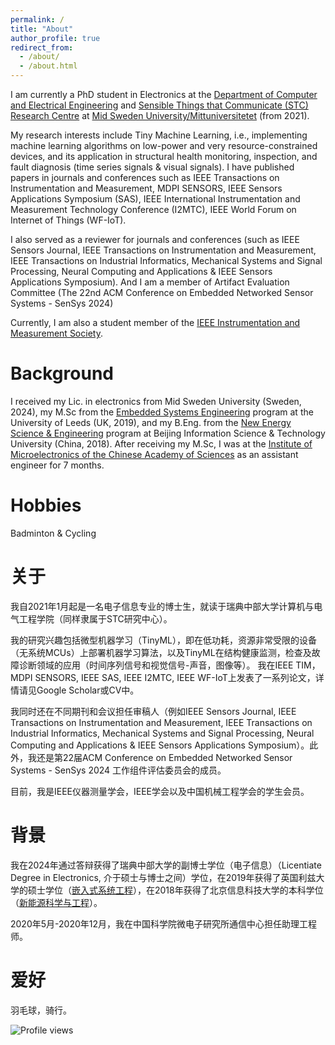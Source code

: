 ```yaml
---
permalink: /
title: "About"
author_profile: true
redirect_from: 
  - /about/
  - /about.html
---
```

I am currently a PhD student in Electronics at the 
[Department of Computer and Electrical Engineering](https://www.miun.se/en/meet-mid-sweden-university/Organisation/departments/det/) and [Sensible Things that Communicate (STC) Research Centre](https://www.miun.se/en/Research/research-centers/stc/) at [Mid Sweden University/Mittuniversitetet](https://www.miun.se/en/) (from 2021).

My research interests include Tiny Machine Learning, i.e., implementing machine learning algorithms on low-power and very resource-constrained devices, and its application in structural health monitoring, inspection, and fault diagnosis (time series signals & visual signals).  I have published papers in journals and conferences such as IEEE Transactions on Instrumentation and Measurement, MDPI SENSORS, IEEE Sensors Applications Symposium (SAS), IEEE International Instrumentation and Measurement Technology Conference (I2MTC), IEEE World Forum on Internet of Things (WF-IoT). 

I also served as a reviewer for journals and conferences (such as IEEE Sensors Journal, IEEE Transactions on Instrumentation and Measurement, IEEE Transactions on Industrial Informatics, Mechanical Systems and Signal Processing, Neural Computing and Applications & IEEE Sensors Applications Symposium). And I am a member of 
Artifact Evaluation Committee (The 22nd ACM Conference on Embedded Networked Sensor Systems - SenSys 2024)

Currently, I am also a student member of the [IEEE Instrumentation and Measurement Society](https://ieee-ims.org/).

Background
======
I received my Lic. in electronics from Mid Sweden University (Sweden, 2024), my M.Sc from the [Embedded Systems Engineering](https://courses.leeds.ac.uk/f310/embedded-systems-engineering-msc-eng-) program at the University of Leeds (UK, 2019), and my B.Eng. from the [New Energy Science & Engineering](https://www.bistu.edu.cn/jyjx/bks/bkzy/202309/W020230920631589846740.doc) program at Beijing Information Science & Technology University (China, 2018). After receiving my M.Sc, I was at the [Institute of Microelectronics of the Chinese Academy of Sciences](http://www.ime.cas.cn/) as an assistant engineer for 7 months.


Hobbies
======
Badminton & Cycling

关于
======
我自2021年1月起是一名电子信息专业的博士生，就读于瑞典中部大学计算机与电气工程学院（同样隶属于STC研究中心）。

我的研究兴趣包括微型机器学习（TinyML），即在低功耗，资源非常受限的设备（无系统MCUs）上部署机器学习算法，以及TinyML在结构健康监测，检查及故障诊断领域的应用（时间序列信号和视觉信号-声音，图像等）。
我在IEEE TIM，MDPI SENSORS, IEEE SAS, IEEE I2MTC, IEEE WF-IoT上发表了一系列论文，详情请见Google Scholar或CV中。

我同时还在不同期刊和会议担任审稿人（例如IEEE Sensors Journal, IEEE Transactions on Instrumentation and Measurement, IEEE Transactions on Industrial Informatics, Mechanical Systems and Signal Processing, Neural Computing and Applications & IEEE Sensors Applications Symposium）。此外，我还是第22届ACM Conference on Embedded Networked Sensor Systems - SenSys 2024 工作组件评估委员会的成员。

目前，我是IEEE仪器测量学会，IEEE学会以及中国机械工程学会的学生会员。

背景
======
我在2024年通过答辩获得了瑞典中部大学的副博士学位（电子信息）（Licentiate Degree in Electronics, 介于硕士与博士之间）学位，在2019年获得了英国利兹大学的硕士学位（[嵌入式系统工程](https://courses.leeds.ac.uk/f310/embedded-systems-engineering-msc-eng-)），在2018年获得了北京信息科技大学的本科学位（[新能源科学与工程](https://www.bistu.edu.cn/jyjx/bks/bkzy/202309/W020230920631589846740.doc)）。

2020年5月-2020年12月，我在中国科学院微电子研究所通信中心担任助理工程师。

爱好
======
羽毛球，骑行。



![Profile views](https://komarev.com/ghpvc/?username=YuxuanZhang-96&color=blue)
